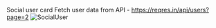 Social user card
Fetch user data from API - https://reqres.in/api/users?page=2
![SocialUser](https://user-images.githubusercontent.com/43489006/131519522-709bcfd2-2311-4280-b376-d9836898c4ff.png)


